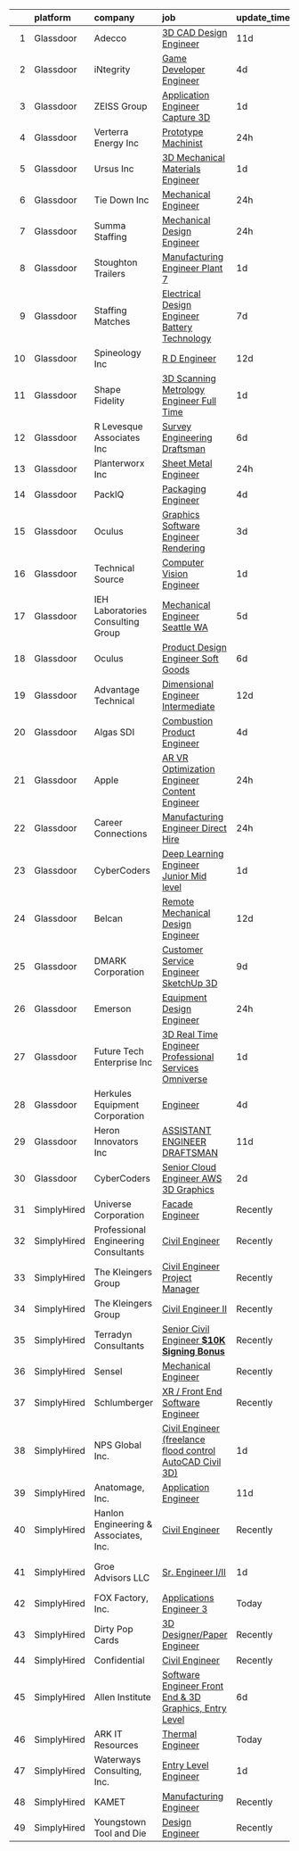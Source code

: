 

|    | platform    | company                               | job                                                                                                                                                                                                                                                                                                                                                                                                                                                                                                                                                                                                                                                                                                                                                                                                                                                                                                                                                                                                                                                                                                                                                                                                                                                                                                                                                                                                                                                                        | update_time   | location          |
|---:|:------------|:--------------------------------------|:---------------------------------------------------------------------------------------------------------------------------------------------------------------------------------------------------------------------------------------------------------------------------------------------------------------------------------------------------------------------------------------------------------------------------------------------------------------------------------------------------------------------------------------------------------------------------------------------------------------------------------------------------------------------------------------------------------------------------------------------------------------------------------------------------------------------------------------------------------------------------------------------------------------------------------------------------------------------------------------------------------------------------------------------------------------------------------------------------------------------------------------------------------------------------------------------------------------------------------------------------------------------------------------------------------------------------------------------------------------------------------------------------------------------------------------------------------------------------|:--------------|:------------------|
|  1 | Glassdoor   | Adecco                                | [3D CAD Design Engineer](https://www.glassdoor.com/partner/jobListing.htm?pos=123&ao=1110586&s=58&guid=000001833ae2f1618cf63a9e3d8f3889&src=GD_JOB_AD&t=SR&vt=w&ea=1&cs=1_ec549940&cb=1663140295640&jobListingId=1008115224369&cpc=334ABAF5D42DC775&jrtk=3-0-1gcte5shl2go8001-1gcte5si7ghrg800-affed34a06fa303a--6NYlbfkN0CsARmfH1XNQTa22oGIIJ18FtyAjbQsgfeQZpddTLaeHrGwEzZ9XmmhKdkiiN9VbfezL2U28eMkZbQw7oGKMp_2EPKb1-alcx9qfegUxZWGmYEqGWYuPT-C4C1WlTjTP10doIfbffgxIOp755j_IKTKTVsGFoxLGfQczFza71axs28YPS-QcFriHptclDaqw1HKYnkLXs0nNf7GaxfnORs1TQoCU_r2JjpFMivEgduNFUOBn2Vtim-hPimp2Y7C-VYLZ_JKBDs6khuv39nLY6b0W1qrsRX4rr_w2sV468AmvDhCNWjv4hGOwKdA68tYHulYkNzeCngQHRhO6zX-9D6Px1KT2V_BVLvZLX01MBonMopnx13EqzAf20CjnIwhp2UTcNCL_4ZePKQ3DP0ENDpCcwm-QQMuCCvItCafN-Wcu8rfZKWiMpbxMpawx0hFL1bEr3T-TNewm0qzOnwCDggLagv8GnelSHxyZp_PjuybrRRdf-labV8K0UjMSI1RkDCXVqhbkcKeZJ87btPx19Q9EtVcknYSKeeVkyLVVyAWXtc3L03FSduyD0NI3YYIHZ24LLL8rPzHIzB0E6gaoJuGb6EGmQVfTcThbpNo6B4XEz0Ni5g8MyQsSbRdJTH5nephYFRcPnzJsTfmnbNq3VllfdhEI-mJSbAb-l7UHLKK-qLXMhRPbSZTWwtP4z4cQ9YrfmfNz8G9JTNJAnoehry87ieXLIzZVy2HShQ7tzYlInzINXsZG2maHLosoyfVYcJX-q8KHlRUSnFFXRaPvDELkLlCVzenqbSAZopdmQNZuwDsIyIyPZ7blRitwNPDvXgTfTBEePC038W-r7POsVeGdK-NoeDZggglboRgBK98C1QUpHI7uFTKkqQiZpBkahl7-kkPQeFKDV8GMxo817txmHgeWXNmuN4%3D)                                                                                                                                                                            | 11d           | Norwalk, CT       |
|  2 | Glassdoor   | iNtegrity                             | [Game Developer Engineer](https://www.glassdoor.com/partner/jobListing.htm?pos=122&ao=1110586&s=58&guid=000001833ae2f1618cf63a9e3d8f3889&src=GD_JOB_AD&t=SR&vt=w&ea=1&cs=1_44e9736b&cb=1663140295640&jobListingId=1008129780323&cpc=217C45A42544DB93&jrtk=3-0-1gcte5shl2go8001-1gcte5si7ghrg800-4573d5f5e8c55fc0--6NYlbfkN0C7QpSfatUTTt_pWYjh4fmCixpaZixxEgk6WqG2e9JFSn8PLDX21so4BUVMbM-nBKhUj69Sr6OpTqYDA7c7087Zkx1rCN74-lugdvlBewCd_1ZIW96wtt_ZQBL96XnFuywy5_D_RtQVA2RWdPeLXY6wv17lUkoo63IjPOysvG-AS5xisPuiO1ZcwYqzUtykwDj45ICkackwVIJINt8L6mrO1oFw_OP0rIHmSZho1ZLc5eoOne__ilh3AOhs7Gei-Gug1MeH-iIe9Jb8xTLgYMOjwAseuN1c6CrU6AhZXAaRa8WIQ0el2qBIbw8HcHhSPDKE5wSkKx3S0wYugURJjUdApB_QJHqJOvV1h5XpvhajwXGARLGU-OJQcQveFfSM2xNXChdX4pJDSl96FtRZ9x-tfGAxFuAVILA3ldGCLKpQUYsBPcgATYIsrQxMyXjv31luXQFjPldarsa1QmegISnWp7jy26dPhnANsB2FNbtdYDsc9XXXfvcHoBRCaBKl3JP6PRWxEAnDDg%3D%3D)                                                                                                                                                                                                                                                                                                                                                                                                                                                                                                                                                                                             | 4d            | Las Vegas, NV     |
|  3 | Glassdoor   | ZEISS Group                           | [Application Engineer  Capture 3D](https://www.glassdoor.com/partner/jobListing.htm?pos=102&ao=1110586&s=58&guid=000001833ae2f1618cf63a9e3d8f3889&src=GD_JOB_AD&t=SR&vt=w&ea=1&cs=1_db333b14&cb=1663140295637&jobListingId=1008134597591&cpc=728EA7D4449150ED&jrtk=3-0-1gcte5shl2go8001-1gcte5si7ghrg800-d0aa069beccfe858--6NYlbfkN0ABwDUVlT3Pw5qAnq35jQOIcsB_LA26JxM8HdsefTKsTS0GE99TacnGvk8Jeo0xk7_fU9iUylX8TcvL2qUZcaDLENdFH06gVocMU-_YnTAS7b6QA6iYS_N1bLM0LYNSzo53MZU-FI74W2AIRRZmDN-SrEJxVlpsD4q0MXDFjr32eVsuvpx6eadhieAVOCbeVe5hROP7QsI52VkN5wYq699GMo3pYRa7a3TDVIYOUkYDuGGgpnYIcVS4T4msAjWKE1h37U2xh2PqNWfffJ4vb7wbpLs3cHoRpGwpwRmHFMJp9F7f0yZcL_u-dhg5juy1FpTEoKmwbb7tA-iFGkP6T59EowXhwcUkc3KQGY6qZKRFtSQVDTDCQGoHYROog-hp69hAt0HdxdHi3CHLOjCYRQEjJVus7X-6wHJ1VRlkqs7WgVaRohpeoZuTjWYZnJuXJIAcOjoOtPkig6IRUzESMz2qqVmgSHEQ2ue-Sle71Z56c02GhCjHwWv1kyh_-XXsjRZ2nc4WFd0vB0HbGpA5B--7)                                                                                                                                                                                                                                                                                                                                                                                                                                                                                                                                                                                | 1d            | South Windsor, CT |
|  4 | Glassdoor   | Verterra Energy  Inc                  | [Prototype Machinist](https://www.glassdoor.com/partner/jobListing.htm?pos=106&ao=1110586&s=58&guid=000001833ae2f1618cf63a9e3d8f3889&src=GD_JOB_AD&t=SR&vt=w&ea=1&cs=1_e3213095&cb=1663140295638&jobListingId=1008136715061&cpc=8AB0429CAB925439&jrtk=3-0-1gcte5shl2go8001-1gcte5si7ghrg800-3cb0cc6e8a92ea5b--6NYlbfkN0CKNvdBtBh9SnuMcnkEvhJOJZTsmZHyY3ybnWicrfIHv2OLB09f1P3_WINPjURXvN72fBkxD7ih38G4VB7-JB2PoHmmzQaSm-QwD6XTw8KtOTdh-4WfchyhtIjWs6lRqn0PbU3o6Isd1E4j1lLRrQW90oqEiQ6kbxuDp-1l3VZVzY-FzvlSCfUNWlredTZhRLfYUnXrddfQlecNIBb7Xt9FSeNaos5tTAbLEhbx1Pj-5fk0TQO9fB0zIrULYiGziOPhrHyfk1WnSKLg1XZw1bjygWrooTz1WAr9um1dqtBm0kyAwtfu96z25J4oovQYI-qBBD3SZiwgV2WmFcrUpbwZWFjeejG_o5ruEWOw_n1SypmXPN7bjnv93JJFfs3o5jvJyMBjmK-MIRt7qOruj9a32bbwbT3oAOqmnbw5KwzdG_8PUk3dEfMa4wvRkSWwp1LJ0fMIMmcpkmKui4gHpFBHHJQYH-aCcBko4wfZKta-njXi5bEvzJ9sjTmBmtKGzQc%3D)                                                                                                                                                                                                                                                                                                                                                                                                                                                                                                                                                                                                               | 24h           | Saint Paul, MN    |
|  5 | Glassdoor   | Ursus  Inc                            | [3D Mechanical Materials Engineer](https://www.glassdoor.com/partner/jobListing.htm?pos=129&ao=1110586&s=58&guid=000001833ae2f1618cf63a9e3d8f3889&src=GD_JOB_AD&t=SR&vt=w&ea=1&cs=1_f66469ac&cb=1663140295640&jobListingId=1008134120430&cpc=FD1C1DA32C38CFA7&jrtk=3-0-1gcte5shl2go8001-1gcte5si7ghrg800-2e9cf052474c9747--6NYlbfkN0CT8vBT9H5mqECx2dfLV_FONLPDKpIRssxVwtj05Tmm4rA5I0VNOPdM1oYsK66ov5r-pF2yzND-8qsbETV8I8jk1Ry_lLcNllcIYxT-GYFv4TEDM_WkcQYwkFr90RA2V5A72_nF2Km6dmfTBT3AIPUmG6NkDW9b6Gxy1JM9k5YzQnyTVvmgq3xhLc4yNDppqjJSAV52j9ZeqAwFMKIABLAiPwx-m0FxjNE0ZBSMZceI8y0quoYgtVZGaCpDvhqTDnNkZz9wszv2PlA8lW6n_0Z4NODdJzdDFLXFvjNWhqu-2A55LcFwLpFBcgEOv37mS3TfINrrel_gsl9SaqHI5latuNzQgFNMaghj-h1NpXJoxLQgHBRpOnICinaGM6y79fCYkkfs2q2argR8jp_fXbQupR_epV-lfpxZ9H2R0E4DFBy28faVfi6tHOG2MrWC6MeOhKP7gNSbNv1N0t5qO9EGGuQ9CYNa1j8--Va4rqsVlkEi8dnn0ojqUT39lsQITu3-0y66GUV-NKzKwbLShCjbjkh7oFWOQKbB3aZBZD2ZMeRiC6PkgmrP8rqLPoXezzXuNa5pqmntJg3Y3wty10CMB6Qxn9LOYRdqw24WcZ5ZKyYJ9TIfIZveykiQB7ANurIhoFrLfNnc2cgYRJx5MCqm_3qIArF05McqUb1U0MZNyJ2bFs6LbhTHDCt4n47IMQEiM1OrbOyPVS79NSrFAkGahLqaHLiDeZ0Vu7_CbooZHJtTfeghnoHFD40-ZNh-q6xS38JC2-oN045-BX5p1nMXrcLEyU4DwVsqfnq-BqsOVKYSyh8uEL_RvMC-YBwL8i2IVYF8omsmaI6IwjMCqFRobSx84FCGp2BJ9Q7fKbZKsIv5YaluOBgu4rGAyPaKSK95QKOB6hRVJDTKKrmVL1biC9BKR6tYB3amQExqBymc5JquFMWo3fyDWViEbHTadZCg0Irqbo-PuFMYbkTWFEhcnz2cLvV2vsmX4JEoLa6M4D1osPLno13YPOIqEJOsn9Q%3D)                                                                  | 1d            | Sunnyvale, CA     |
|  6 | Glassdoor   | Tie Down Inc                          | [Mechanical Engineer](https://www.glassdoor.com/partner/jobListing.htm?pos=117&ao=1110586&s=58&guid=000001833ae2f1618cf63a9e3d8f3889&src=GD_JOB_AD&t=SR&vt=w&ea=1&cs=1_9015e64a&cb=1663140295639&jobListingId=1008136642935&cpc=2187E14FC6F1B769&jrtk=3-0-1gcte5shl2go8001-1gcte5si7ghrg800-d5738ad3aaece132--6NYlbfkN0Cd5ZvLdai7cR0fypH5_WiGezUQesq24dbKuF0ly35ya0wozhh-9z2taZV5hY6yLN2sVmAOsFzB7EW7ToY9buEugpRarSDmxorpbWWJ4MpeeiY6KjqO-bhUGcSM66m0k7MtneGRCBAcAshSHkXYLn_uYiTwMoqYfilSCaQSibs3JTzwuGGUbPaniTaVGMY3U__dGLYTxXsC9uc0WcGleNuvMql_Am8FBH3VaoeR_pfo7Bx94949qtUTAv8TFIQUULXAZa6OwN9mCGKKnZKiWOEBYgEhyx0xUhhUaTte4P0Xq3qI-o5TtOZ9RKOVFjfnBhAB54vV7HJEpbkBa6gUHkh8LNly6Xg0hYymORr1ZkOVu3kyF4ge-nuzvvP1iktlbeD-zftKXOHQDiiY44nEHgE7COaFmWQ_BOfXfXXSnbHdhqK3Oss9G1wvCNh2HesPJTGprvXV97fdif3wjJ_UVS4hlOgCGp1kl5XB1LFEHsXA77gxZwovQVbIDDvIBocwNANoqEsyoCN7Sg%3D%3D)                                                                                                                                                                                                                                                                                                                                                                                                                                                                                                                                                                                                 | 24h           | Atlanta, GA       |
|  7 | Glassdoor   | Summa Staffing                        | [Mechanical Design Engineer](https://www.glassdoor.com/partner/jobListing.htm?pos=126&ao=1110586&s=58&guid=000001833ae2f1618cf63a9e3d8f3889&src=GD_JOB_AD&t=SR&vt=w&ea=1&cs=1_3cbf45c8&cb=1663140295640&jobListingId=1008137186684&cpc=BCC169F53084E245&jrtk=3-0-1gcte5shl2go8001-1gcte5si7ghrg800-2c5499f60147f6de--6NYlbfkN0BUCxnlX4kzjBKQFPkarktrMbHwiLKBaHCX33b2TLiRpOLvDYzgY87zl922XxlvJ0uM6QeSZyICGCD4dnfRExotCamY0IOjjoMZB4pKdRuN8q8Znj3BwgKlkQFqK127LOGT6iT5ET0lRZL3VUq4eQmqFXSf1aqeKZFdakarMcuBgKbo7JrUvQQeafIV0fpL1iwI7WMY1kQ9pAKZ3CPHcDUsjxryxaT7cde2eKOd3ZkIfIjhT9lXNiJtTxZ2x6O_cNml-6yYWsiTS6RaHGfg6xAWKU7KICuiYz5uwnKYpZD-hqqPSQOw4kgVI1RRrTFYU9g3bTkMo1ryimAIAbd99nNxXwhiV7zDoS1fmOPS_J96QAqZ5gC3SRCDiLoUJ0El73dhOHhQYFfBw-oAMAD2rFnpfuRLSGVf9J0j4L8NL1yyDfJyIFxdnxtMJsUoYyRRsQIxqmPpklQQ883OYqxA7ecyt5a1kVVIXQ6D8BNGl2CDHVyDnePDt7vYh-a7_F9RpKA%3D)                                                                                                                                                                                                                                                                                                                                                                                                                                                                                                                                                                                                        | 24h           | Houston, TX       |
|  8 | Glassdoor   | Stoughton Trailers                    | [Manufacturing Engineer   Plant 7](https://www.glassdoor.com/partner/jobListing.htm?pos=101&ao=1110586&s=58&guid=000001833ae2f1618cf63a9e3d8f3889&src=GD_JOB_AD&t=SR&vt=w&cs=1_a1f53118&cb=1663140295637&jobListingId=1008133357124&cpc=23D17E4EAA83125F&jrtk=3-0-1gcte5shl2go8001-1gcte5si7ghrg800-ee6046415018186c--6NYlbfkN0D1TJr5meDMkP3Bi33VA7OKLoXiQT1iQqpfs-Nk73zo3b-N1tKugZ8QnCEmfg3VCCLnB0nV3uCRgbttOKrKO9TdYSmdkIRb-CwNAM6L_KHQatmEHq_Pd-Kn6BmBJvNpYbp4H7t6GB4deJgATVMk6n1_Z3HX4wQ51bUQjoHdwT9KxiaDNRgrQq_kVL_MHHRvBzgAvdxg_8jn0P6jGHn5H0tdgamLRgbLWO8TI8ynFUqKK_sxzMqqEz5MH0crcY4WiAEtXuGCzhAnR3NcVnrC2FHXGrSq5AWxRrn6qCoaLJrLfC442a2PNm1Y6KXyGg3yeeQKZnA-blwaDOx6OqYCQViwNrOcfeqdqO2Cu_UibBrKbQe0Sj3yUFESxZwE5inUp2wzX-f6wwpLLVK94o-u9xUO9PLPWFRxoSmIuboGFs9vGqM5R1o12HdyE3v5-orFCRjPke_UBH1YcHFlCeWh38pRONCUqVuPZaK0x_43YJb9hHvaoa4WW8U6AId8SmuOmXKgm6ZsRrcFDg%3D%3D)                                                                                                                                                                                                                                                                                                                                                                                                                                                                                                                                                                                         | 1d            | Evansville, WI    |
|  9 | Glassdoor   | Staffing Matches                      | [Electrical Design Engineer  Battery Technology](https://www.glassdoor.com/partner/jobListing.htm?pos=120&ao=1110586&s=58&guid=000001833ae2f1618cf63a9e3d8f3889&src=GD_JOB_AD&t=SR&vt=w&ea=1&cs=1_e49f5bc4&cb=1663140295640&jobListingId=1008120314905&cpc=87034903B3AB482B&jrtk=3-0-1gcte5shl2go8001-1gcte5si7ghrg800-9f4d457510893c8b--6NYlbfkN0CBarct6-lrvR8P6x8a2ViYQoWb8QfNtRdBVneoXGTlurKepJEyH-l6ZVj2e30wX7SafUfMrjPBS4ATPpeOBdVUVuRCTZDldDyTkpwUbRzql6chaMkDGTLdLUyWO2NxuOzG9mECQoV-39WzrG9s9XqgX9p9QyrFPDB2OZ-4MR1YOJMRFRo-28pI8F1Ih440nu-WbRHDHaag9kcWxUlpdamdTAuD-K9ZqBePFdpUhxNvGcybPjmUUrBJjsnPyjzege2eOPEY7DAiwSXRZPlm_DDzLmYZXtBE8hlvYD82Br6pQTfqewWeT2JNOUI7QWvGdr9pB3Xgve0wYFvcxx4gI7BAXB6Y8rNib2PefVQyHXXwHTrTf98gPC5pwqh_N2NYblzBT_eS6O5MRF1TY69IFC3HoDZ9F-JhSRK6rcxfkjO4KLndbq2yZ1G98j9osOtBGE5vt9FEwTK_LG4qIaOiayJhJx41rKSMJZsV5TNcqdO-NzHgeALUz8VtBTUpp4qegl21b7CQGp7jxZCbu_AE9_RT_d96mYqu51CXU6F0kAIJTA%3D%3D)                                                                                                                                                                                                                                                                                                                                                                                                                                                                                                                                      | 7d            | Peoria, IL        |
| 10 | Glassdoor   | Spineology Inc                        | [R D Engineer](https://www.glassdoor.com/partner/jobListing.htm?pos=116&ao=1110586&s=58&guid=000001833ae2f1618cf63a9e3d8f3889&src=GD_JOB_AD&t=SR&vt=w&ea=1&cs=1_cda50d72&cb=1663140295639&jobListingId=1008110868491&cpc=7AD1D84939BBEEF3&jrtk=3-0-1gcte5shl2go8001-1gcte5si7ghrg800-6a3263277ad99c22--6NYlbfkN0BSK70uUCbYrYFe8gUyRtHo6M1Whx7OobNXv1GhONf5keb7595zdpZq_QVrrJEQcS6AZnNufONJU-AR55o2fuXlEAjpWghQXId01VpXHTx6ppuAmRzQOglbI6gf5SHeFBSGwkxj0rVTs9l2YwTEEA4FjbNo2e-5SuKVePrzt2jiTxSj4cTM2JEZ5njk98VLe14-CF2k5BlpHL1jDnwTC8I91NYlZiEZ3ZDnOab1Rhh2fxlqZc-BYEQBK8PzsATG81dIL-z-DdMfj5xTSl3MJnfWTtMr8Fjabu_A7Dm7LNl6AnDJIn7ijvXULL64MQbdQrMnNI_FNSt6OTILFY2mgy_eHnHyCd0CcLuvBAJhdAqNnOVlI6BN9_TQkdRUQ3P6cFbcNmvFekW9secH7VaajKgjZMP1j_Qkmk74Qz6qM0dG2Y4jVc_AhNPjmyonrcPVhqbIIns9VcAxPNDb6GoOwGeHVW7hm60wW_xp6z2k90ZQMw%3D%3D)                                                                                                                                                                                                                                                                                                                                                                                                                                                                                                                                                                                                                                        | 12d           | Saint Paul, MN    |
| 11 | Glassdoor   | Shape Fidelity                        | [3D Scanning Metrology Engineer  Full Time ](https://www.glassdoor.com/partner/jobListing.htm?pos=114&ao=1110586&s=58&guid=000001833ae2f1618cf63a9e3d8f3889&src=GD_JOB_AD&t=SR&vt=w&ea=1&cs=1_95da28ee&cb=1663140295639&jobListingId=1008134598566&cpc=6BBECBC74F3AC36E&jrtk=3-0-1gcte5shl2go8001-1gcte5si7ghrg800-9c1b96b9c109cbdc--6NYlbfkN0C2ruSLbldHgJRxGqX58M4ekFWuaOJ1Xy3nZgzYPyc2K37hwv1yneRTtzltQTsiHQzgh0MPp1j_6-X-eF9zYZF-yGlSPxwAcL7InQ2jLJzY2R5_94ZnYX9RujTqMHFFV92tHxp7B_Y6-rk-lvG1oujzZPVAdxPhzUV3sRx3ye75cZA5Tq-2HF35tsaLhZLF77N0uOFS9IjQVqLB2gN1H0wN1UyG65Cpe0e-flW46eWGwD55hod2spiboTze3-x12-YaEzphBsReatchdkfy-xshDEkQe8Qzehal97F3RcF-5y6TpnoJxcP5jUTdYt5ZEuhS-o7xGeCMhiIdEvjcPFzEzU_I6IY9pQWJIPTXmPby4tZ3_U8_4ZSHQ_LkgQyCvSnsAMJIN6Z2wgPqcTuZCZx6GKXbuJgyUCI7WnAeM_PQq-H9Z2edLAuT7zQbpl6zQjLWp19NQC67wr7iV_nONLqy_qVf-U2C3rdb0ZlHZlHzhthgj7Z14NZe0VhUJ5n0C8U%3D)                                                                                                                                                                                                                                                                                                                                                                                                                                                                                                                                                                                        | 1d            | Huntsville, AL    |
| 12 | Glassdoor   | R  Levesque Associates  Inc           | [Survey Engineering Draftsman](https://www.glassdoor.com/partner/jobListing.htm?pos=105&ao=1110586&s=58&guid=000001833ae2f1618cf63a9e3d8f3889&src=GD_JOB_AD&t=SR&vt=w&ea=1&cs=1_56b06d61&cb=1663140295638&jobListingId=1008123492497&cpc=628DA24B16A9D5F4&jrtk=3-0-1gcte5shl2go8001-1gcte5si7ghrg800-6331db3d6a5304cf--6NYlbfkN0AtR68e5gWpPxoovZgA7Udo-dcymoK0NpHFMpIgh7LYzxbClzyeCLqvjloDM6yhANERjEXZbU16DiPdXBW-nUcIsxqZkrjUyA6gdqyIiUAyPJeqJt0y8EN2lCI9VluCRO0Jb6ugwNGtblmP-QVwhvHHsqXb_oDDjMnBRfEMEq8yNgstrAUoX2dsWR6EnblqK9rTiMHs02_oRCqpVKFupqHqmo52BkET1hFTSNX8bV_WAz_0bf4pZpg_jnsmhEnde2_-TusGUm0sos4ZJWNQ2o8LgNrVCmXWZ_dEaYcJcF5VmGxAnBkv_YAtQahgsZoizHs0PvFGxJtfyXfcIFw7bKFYx8_L2s3QmQjCUN757Kej_yMnbhTyMRLk2Ze3aRmzSNac2Qxm7F8Cv2x2iO-_vYafqfceXP4qTxxLI0bNwIMQyYp7t3oQutCurqSLIUKpwjr_ji_A-r1h_liMdfiPiQ10NSkNk6jrpiB4q3bmdND3h3sVsfq3HKagHdWpYAD0wib_MCTByoay3g%3D%3D)                                                                                                                                                                                                                                                                                                                                                                                                                                                                                                                                                                                        | 6d            | Westfield, MA     |
| 13 | Glassdoor   | Planterworx  Inc                      | [Sheet Metal Engineer](https://www.glassdoor.com/partner/jobListing.htm?pos=110&ao=1110586&s=58&guid=000001833ae2f1618cf63a9e3d8f3889&src=GD_JOB_AD&t=SR&vt=w&ea=1&cs=1_11cf79fa&cb=1663140295638&jobListingId=1008136613157&cpc=9507B69CE123BFBE&jrtk=3-0-1gcte5shl2go8001-1gcte5si7ghrg800-6fe9604cc97eafee--6NYlbfkN0DdLn5tXN_RiyJSiFodarGZFJKa8s6F6AK0THPBWp05MWFlkDe5FfH8lIZG8_1ZOv-GREio1QP1FbmoeiFcDi3zqVUvRafDLQojdYncl9SS9Do_okf5OvtYyiTXMnj6Xq0zCLRf94eRsD0DDImhi972NcK80zulrCSZkRH3g7egvgsX3QW6Dc6flhGOzQ6I3UZGRVwfjQ6xGoWxxpqkUCH9bmFauLIpDiPzqjHKNQjv38nMyN633KQvHgxW2GlDJY4B3nMmuW8WXVuIaLEjSjLTTFNBDu53RmQjPNG4xHY-lx09hPExO4Qxl8mGZJ8U8lzLEVoB3A5Y4RkvZU2UR5LVh0iI_Eago0IJM_ag_D0u2Iwqozlbuh9yRKWOqRTwCf0FdJmM8gOJwyoNeLMbtVVuhJBQp-E_i7OaDIDAWwj_ch45q4WhzbOI24nof3siwTiu5n_nNuMtcGWJzKFoaHwbGYqiU1lyi4vQ5ubXockGNbyDkqVJer-tzIFOPX810faYUei2Fb7JBQ%3D%3D)                                                                                                                                                                                                                                                                                                                                                                                                                                                                                                                                                                                                | 24h           | Copiague, NY      |
| 14 | Glassdoor   | PackIQ                                | [Packaging Engineer](https://www.glassdoor.com/partner/jobListing.htm?pos=103&ao=1110586&s=58&guid=000001833ae2f1618cf63a9e3d8f3889&src=GD_JOB_AD&t=SR&vt=w&ea=1&cs=1_0bbd931a&cb=1663140295637&jobListingId=1008128865030&cpc=8A61375D2B69A28B&jrtk=3-0-1gcte5shl2go8001-1gcte5si7ghrg800-21df4c9dde101283--6NYlbfkN0BTy4Vq3kUv-8E8fBOrhZt-7WJQYqv7u2ur6JnxlE7nqzcxHKXba3erMveOqKk6OgE4WJS192kyVZ39ZXi0JZ15b-xmaFGTyEaSIt6wuu75jIVarHaZd7NqFveBiyNIJn3xhX_GG__2Ur5PEOTaVOKUkMppJ7HTzbVPU63QVKxeStPFaOBH63xodStuz0WAJpLLOH4Vg1HoGYtYYLvvYLJyx_AZsv1K3ECeMpUmE6u1olBJ_sYQDT5mTHiboohKnyXmxDcM5IsO6uoBkM8ABtMkartAEqNU_92aOQB0JnCrKuLQdRL4YRayu0xKa_ACLSWR3AQI7C1BFQeh_Xfy-no77wlo-l5sgic6kc5G7en_nsDK3QMTpn3PwDUOjClF5DkIkKDAHlklR1YI4VsYdmFfAJk_7NYetN3lGR83pq6-_ZbvKOwJbbDIogUrWFUj5nlSRmYOhgsvF7sNNOPlLEih1hu9x-oV2Ud1h9Tyfbesut8VduQZXmHvek5cXZwDS2ePZS-MAPVv6w%3D%3D)                                                                                                                                                                                                                                                                                                                                                                                                                                                                                                                                                                                                  | 4d            | Ottawa, KS        |
| 15 | Glassdoor   | Oculus                                | [Graphics Software Engineer   Rendering](https://www.glassdoor.com/partner/jobListing.htm?pos=113&ao=1110586&s=58&guid=000001833ae2f1618cf63a9e3d8f3889&src=GD_JOB_AD&t=SR&vt=w&cs=1_e40524b9&cb=1663140295639&jobListingId=1008130556276&cpc=BAEB662971763A76&jrtk=3-0-1gcte5shl2go8001-1gcte5si7ghrg800-9befe75e98588d1e--6NYlbfkN0DYl4UJW4r1Vl7FEn6T9F-rD9lpC-0oMJVSiWjK_MGUd8e8cHXcpv6KPyjLHZEfqkUa2Jc6cPcSL1BCKYWS171d62RiGZbeLKZ_DxhcRnvk2Rg9OX38eacw6htRBQ7tIxYbvX-ap0AzuQerzpFKJEw4oirGE1wkCndIDjT3tjXH8WFgEcWdZnfl4ZLxDMEb-mwrd24LPT9et-ZTNiz-W2ZdtpEmCt7UNnm15IoNWH0XD0F0KnQCnsiw_cQNUwBkjPnf8g_KH0SIMMJfMFPQ1uYxpL8MThs9Kw0hEPBFneNe0WmVXaY5YJSBsgmEqsltogH2pkwQyu8Myzv5JCwK1JwI97wqD5_mVFFPEUcw058IMqGy9IEkKqBFSRbUjQ88FF-x5fy4hFgdYEi2xD8EkUAy7Cke2nM1T5uU7xm64SCYwgcL8wgE4HWpl407jcojp6gC9DyGx96VtePEqCD7DY8wc9nRJWCtzVJcYFYAc30fZwq5qiCaL917qZjHR2HXMVthWPqaqPIeuID6mRpENr7zfSBBohSuUEEgp9rEpS-DRYk8zc79t3PQ82BCA23QKAtElqvbbXUFUV4rnq81Hw28-RY-6YP48qA-7MpmJLSdEN7NxV3TexLFw7OWgJDuG4L77m6xy_ByUwiW1b5UGMyG-bn9XibS9jAlnrjgFTKxaaQwbHNsVIuhogpRMev7pxtaI2RgqNgxRVdt2lJPN0UQSHlTu4eKFjMIeqhBBzsVtOPztgZgAJKDzUyK4OlpyycCk-Z1ZUQy8n-yJqjLH7vxV68PfzznwM7UjjxW8tsgilW13FcNSpGVWnnBzCIGrIy0NlCQIZn14VpONmI9Pi7qEu5c5mORHRfZLsSh6wU56dOwO-4YN4HwEuLojcPPkb7YRiaa3UpGYKkjQw_qy0FQ9FedHdZk8KIR3X8JDrnchak5Z-xlS9W3fDky_cIcEqLzYnr085veDyCjsY36E6OWjGoZXMMaghm6eX8qt4_SVo1za4PQoI4SWgL9-Myi87pRsAOJ3IorS1vpt81YpdtOUA8t20vHTpsvT_nqc1P-lSiylNlhAabGlH6qnO1RvKk%3D) | 3d            | Remote            |
| 16 | Glassdoor   | Technical Source                      | [Computer Vision Engineer](https://www.glassdoor.com/partner/jobListing.htm?pos=125&ao=1110586&s=58&guid=000001833ae2f1618cf63a9e3d8f3889&src=GD_JOB_AD&t=SR&vt=w&ea=1&cs=1_c7e12971&cb=1663140295640&jobListingId=1008134260552&cpc=217C45A42544DB93&jrtk=3-0-1gcte5shl2go8001-1gcte5si7ghrg800-57f5adb2e4976a9a--6NYlbfkN0BVHAVbyk02xtdsekdlTrE-4sTi7dv4b3jkPrZBtDRpMmX6F-ebl-7PLX6xGoiR0jiRwYbTIgzyb0UYVug4qfYLGiGEWAqPlGWye99I5jzhTFRIMUMlOvT8mFOvo5VbjUsyg98uBWXXqSvDtBlqLQ5mmg_FhVWUUiJ2MppJYBIQ2lPYVSH-hYD8CZ6Lif2lVAHiAWvAU9RA3BCtJcJ3M6GAGjiVt50r-M8x9tgFdS62vttUADD8ug73e6JvmsxghYWMaaZuh018dJov36AJOgJA4Pj1WIkUgRS9nSGelK9aN9CmoyrU23fJQpfqUErqArktIQokQABymtlatDiEXj66h21OYyW38VUb-j9pBR7nw7-h1I0GUbw8KBpK_VgSkQEgOViuGbQjCpsoj36fOlI6WhjJa4qPwRFocIHBmd_mu5OVUtsOoEhm9GlAec22lnTLL9MasXkb8gcWjk6VDY_5PX_0qf8yPTxj8pAT3MFsIDBi_DfOiPGcIdJ7gviRI_HoudoIXPYyihvdrujgcfpf)                                                                                                                                                                                                                                                                                                                                                                                                                                                                                                                                                                                        | 1d            | Raleigh, NC       |
| 17 | Glassdoor   | IEH Laboratories   Consulting Group   | [Mechanical Engineer  Seattle  WA ](https://www.glassdoor.com/partner/jobListing.htm?pos=109&ao=1110586&s=58&guid=000001833ae2f1618cf63a9e3d8f3889&src=GD_JOB_AD&t=SR&vt=w&cs=1_364c6654&cb=1663140295638&jobListingId=1008127049251&cpc=41F4513DE90102B9&jrtk=3-0-1gcte5shl2go8001-1gcte5si7ghrg800-755f412ebe5601ae--6NYlbfkN0B-l3fWRk3t9jUcdCPY2-Byzo98L2U3y9DENoKe9V1ZnhhIn0kWlA964jwSHZGcKe-_NGUFSj_c8cCYFcXyJkqBqyf4eBUKaZSoyNNVGG4ZZituC0WqgThaHt6JfhA6fbcdLvUo1YTop919omdB_ZeHHX6NKYO7GO_0QF2I_g4EW0Evu4xG0675OMwzUh3ClTJt1XPWPk22cbyqXuvhWQzJ0UzsSTIBovL0yYLPC-zgBU7Q8_WU6D0umIAExdjgKzMNo47N5K4yrHHRAYHJZETG-Y0aH9Ixl2b8SGfPcAE_4wB2w4OFCmiBeYQQaRIpy7WCscIBQ5KrkwIXqZPVt1ptd1beskud-hOKqNJLDnhqN-nt-81Yr6hCmByW5I1sot16SnWFz1R4WNEQj7eI2LFKyEwKjygXx3z1S7oqRwXPIj4kI2e_uCGiblJHnH2eOtxpALE0qhicnzUH3Hs4S1JV1YoQFvYD23FD2YPGcqRaCYD_JuHuoHXVLzM7FZ5Zi1nZM-65PE-xxg%3D%3D)                                                                                                                                                                                                                                                                                                                                                                                                                                                                                                                                                                                        | 5d            | Seattle, WA       |
| 18 | Glassdoor   | Oculus                                | [Product Design Engineer  Soft Goods](https://www.glassdoor.com/partner/jobListing.htm?pos=112&ao=1110586&s=58&guid=000001833ae2f1618cf63a9e3d8f3889&src=GD_JOB_AD&t=SR&vt=w&cs=1_be9ad220&cb=1663140295638&jobListingId=1008124635503&cpc=E773D000C9BC26FA&jrtk=3-0-1gcte5shl2go8001-1gcte5si7ghrg800-788e8bab5fa3eb63--6NYlbfkN0DYl4UJW4r1Vl7FEn6T9F-rD9lpC-0oMJVSiWjK_MGUd8e8cHXcpv6KPyjLHZEfqkWDJ-rd2ECtM86BxEfDQLz0CTrmJcMqUhuugqFbCFYRk3cgn5Hj1mAY5Di_oZyTHeZ5SxZ1lgJ99xPaphXi1DIn9XZ7Cp0J9_HelGFOBbMn3-1pSb3fl3cYeFIN3XfHN0JXNqm35TCIm4IeHR-F8WjOXVQAnkEJmtnDaVMvSVuLPxMYXkFWDR60PXKWgE3M5E1pwwgwNAGF8zSWhiqYILrwCaEtV7NOsq-w7wDNkqJ6BE_eLRd-k-HYxMLYiBNw8nxTIESfACT_KrdSBGjS_C2h-67xDlfIA5BdJpbs0zKZMZ8k9IhnQf8cG5_JlOp5Nd_X9isINJgdDILVNtkW5s4GqOycagaogPQ1fPcOzKNHWzAvaenUVveMVQwlCMjvv0uxGHJhRlw314IKfPOgHr-S70jGnZZWwFrA0Y3_iRyX-EMe9OAKvYeuIMmvCjYHAPIf-O6xM9m9Z4CziWBccYMBclD5fuUva7zidmHN24QzCns0hUz3_LwMlZkMveI_LInCp9TrPMPEGP_PfQQXXONOAzi7pttUTCd-Wm3UtqteyD3Q8-7O2E_4ulBQxgj0bpKizFaHyne179-UNZYu1iqoswaExlM0FCmQqUXUbp9lVygeNyYdS-LeLVdykOQuLTDdtS3vHO9eIc_JxbfsLUGjbxPkX5fVhY0v-sRHZyec7cMuy5tnQuZrHnQe-1wOjB7AuhZg3tmos5sKoSbDCTkUr7KUXrqG8Dmwg8Z37HYIItVkOHeG0uV2Ed3Gp8A--eGvCu-gauAivrIKVptg081G4iLtLj5zsKlkoZjSy-Pc8q1EVGvManJlbf0tBu9_ZPh-fQPjlCqLa7lElZwquBlf_zm5XeiUhVkRYEoiKrjIuMC-I3IvuHigHgkwonPmP_LgNSQMuT1Yvn5JfYfJaqXPiSfrUpXrLGOxKsh_-0GfZA7LPyfY4IzWhHw3GnmtCaTSKDP0lfyIgzJjr7_QpQndwHU5PqrUWXwvNzTXCGpr7PZ8d8d31lcWet6cW8xSqZI%3D)    | 6d            | Remote            |
| 19 | Glassdoor   | Advantage Technical                   | [Dimensional Engineer   Intermediate](https://www.glassdoor.com/partner/jobListing.htm?pos=124&ao=1110586&s=58&guid=000001833ae2f1618cf63a9e3d8f3889&src=GD_JOB_AD&t=SR&vt=w&cs=1_d045e47d&cb=1663140295639&jobListingId=1008111209495&cpc=F7A2269C793D5877&jrtk=3-0-1gcte5shl2go8001-1gcte5si7ghrg800-35001061fbea3612--6NYlbfkN0CQRQ3eiV4YWjrRS1ho7HVQ9JO8v6Fb3eU0yDOJbdOiEguntuRlpE4-_N6DYLNj-GrtOTVp9E-7_gsFbtfp0oBcs9pysQhAR0MzT1VfdlsI1fS3152CJVfBkojErjZ6BVFVCkcnK-nQvLmY5nRwTZSk7JMnPFDJ_HodlsTIxJs-5Y7szDZJHpRHn01_QVoYVQLLBQWMLMu-98GAoL33iY3VR24LCdrIvqV5Tyek6edSADfssNqw95_jktCyD3MPal5s8oiKd8rGpPgZnif_PscIRdg9MKs_A0BQMotp2D1L2I7t8W1TzTm9yI7VchxRLCrL-CunpC7MezH17fHNPnoU2CrpAvkmDwt0e2vEUoc9i2o0UP9JmkTcoiMxApGejMVEsfZx9-b4wYqbKZVtukC0j0082j-nIN5xTF9wIIGVix5GGJ1Q5pIG_sNdnK7xfSCV4hcPqkYrcm0BD7SoRwB4_K5qvhSEwYYqW_oftTntdhQbHmLjkNCGEsHl7REKbUGfL4lqw9pS3B1Xqegfa6Vydv3JKPwnf5foOqv8Kwvfd7fvMDmM3SgSp6JE8sqJ6KU73OvNgFnrXw%3D%3D)                                                                                                                                                                                                                                                                                                                                                                                                                                                                                                                      | 12d           | Auburn Hills, MI  |
| 20 | Glassdoor   | Algas SDI                             | [Combustion Product Engineer](https://www.glassdoor.com/partner/jobListing.htm?pos=108&ao=1110586&s=58&guid=000001833ae2f1618cf63a9e3d8f3889&src=GD_JOB_AD&t=SR&vt=w&ea=1&cs=1_c91a935e&cb=1663140295638&jobListingId=1008128960219&cpc=F0D43F17ED76B3A9&jrtk=3-0-1gcte5shl2go8001-1gcte5si7ghrg800-ca990e495022b119--6NYlbfkN0D788tVLZnHYB2JKTLmCXo4PydfvtZKcdbYx6lxKaz3ItHoPq3a-80Qn-zGHqwzc9_m0Uh4iLvFmm7xImc2_O2v02YqU2Z5zjdT1K6S2ai_m4VjST36Lqmyqjxb4C5TcgjI3upFRp-Jr3ESBgyJ6tXosOtLT5UxaFHe3OpGu4KcrsyRZqsYNwOcH-_j6rfvSikbXUFKXsCx8WnzKVjvjpgyJPqQ8UKOk2HIgwmJlVDB6LC-3mNEx3VYmRhKxzcgJDdzy5obAkNe4Ms5TKqJR-dPd3rSRtLwWCyAST18jrCmn3P4sw88A5k4Cs9koUqwsEZmFU138veLKnIFZDBE_Vf60VowU5vvWrDKtFyhUDYnsZoTj8VNl3vd0tXfVQWTV8XoAI0zltL7kddHFMtoeNNa8TkChch2HnRFvCyl1SDv3suzLCmnwqbOvkm-ACLxYRA4OHqGyD9Vh1w09pKfEYl-NeR9YXadkcEAMc8s4i3I5jG4g-NZ2wlmoao2V8qrq3P84lcIS_8_6w%3D%3D)                                                                                                                                                                                                                                                                                                                                                                                                                                                                                                                                                                                         | 4d            | Kent, WA          |
| 21 | Glassdoor   | Apple                                 | [AR VR Optimization Engineer   Content Engineer](https://www.glassdoor.com/partner/jobListing.htm?pos=119&ao=1110586&s=58&guid=000001833ae2f1618cf63a9e3d8f3889&src=GD_JOB_AD&t=SR&vt=w&cs=1_fd237da8&cb=1663140295639&jobListingId=1008135855808&cpc=F41FEAB56D215062&jrtk=3-0-1gcte5shl2go8001-1gcte5si7ghrg800-1bf5ad357896a3f7--6NYlbfkN0BvKrLyj5gPmtZO9T8euul8TCxuuKNOtzRJOomxnwSEodTz2Bc-sPZl29JElYHfcoS-autU2kzc2TA7nptbxKbgfz9-tR9fluXenJvc_V2EH_ws9P6EdxdZm_12GjYwxQRxLfZgf7K0bYJkMumeFxRVKDEHmBkFNrLSZRI8Xnc1WNorCEfRzdiqTRv_s4GkVejkSYI9zEUAgdIiIxmVsKhei9G6ATiA7Ryo5VHIYyg6E5z2EpBtt9eE4MBXBdlnEjMITJiMI6TXJoPimZwinMVsevbAayu6jIUGtfS-8l4yksaVRp44Bxgm2AyhFvJJERg71wkOJKH0pI9rgEem8yesxSez8nvyTuVRn2-6uoChkY7EO-1mmxmgVaZKKHjbcnITMvThMCf8Tz-WRgmJ_FD_l8v0mXw6Nxni2zt6Hsq5fDyq5BWhTLOXqyH7XijuxgJiX7JcFrENhPc-MpoxXIE_Gu9jmc45-HStRiM2ZB0vvJmej5giymds4Dp1V0k6Mm-no6ZGMOl5sfuYO54xg1Cq8J-7VJlnMubZYRMq29CSI6UNRtWtERevQmSpxUq52hWt27E6u5mfA9C-Zd4FbEEOQu4TkEUC_ryJaM7k2J2VmfLg0pMLJUl0S0aKFk2VSrf8-RUAwPI35ixnobo31z7n1L0KeR7N_v9u0Tk2G85ZNkwnyf3JtMoLnn4wMFbKarY7eRRn2wpEWpiPSScCVSa4jmTKRh3DBs6-rLwATs8PqTZxMXylpN96tTm7YTuXXRGbA4dUaYyj9YuSlfc1LAwpvLBRxmmjX3jbuZL_QO9KKY82qTwgEqWzJwuCAkAEK5BJUGy_jsP9N-m2Oyj6qjfCrM2OiTrre2adFZ4Cu3iWD_j8BzdhMWPDraDQfOrh8iMBlgG4sCoraw_oIaxcUzxuqkDjQ9vVRuxtRKhtSxd06N5_AKLCk8bJ-z4488H8LzLPk50aa457dzLothAFVeM4It5bnr93wRc%3D)                                                                                         | 24h           | Culver City, CA   |
| 22 | Glassdoor   | Career Connections                    | [Manufacturing Engineer Direct Hire](https://www.glassdoor.com/partner/jobListing.htm?pos=128&ao=1110586&s=58&guid=000001833ae2f1618cf63a9e3d8f3889&src=GD_JOB_AD&t=SR&vt=w&ea=1&cs=1_fb1c79cf&cb=1663140295640&jobListingId=1008137559522&cpc=F17331D9BECC482A&jrtk=3-0-1gcte5shl2go8001-1gcte5si7ghrg800-cc4ce490c0f2c54b--6NYlbfkN0ArdQBkAGFTFpq9t8Z1wymr7U3LdPOaVoZCuy6DpcmCkANtma0ewWR8tX-ApQyA4MzumupUE4bZChFtgPQqjJ-7U55BorHoQCtv28bHRFlzS1nZFy1UNZfN9Q4GpOXztLPLUk9-am1FoOyJOvxAHXnhYQ65GdtgG4C_3yBex_TsP5UBSHQ62QcsY8etKPvRElzNGUYwM54bHN1HEXANWQ6URLVjNzOhN_KYIzDpY743jGd5_j0IB9md_AcFlwQuTaftBC8f4tILqS-lN3mpUQwiWZH40oN8K1EVtAR0h534zT-izFw0aj_i6Sf3N5CGUYFug3RCT9vm5miFfgZHLYaGLKB114wYRIb0uqW9zYqh0BvUshg5j-xaLRYL-6kJSwR8-KE5s0r9rLnP-umTjX0oruVpclpIu_t1Nnf9FA037K5ReVgwtRPJ-6mhF0y91SaoQv4_yJ0YZlxIKmwJjnT4OkanAu1k_ssJqoYsuE3k8KvMYeXVDUqD_T0c_t-kF1I%3D)                                                                                                                                                                                                                                                                                                                                                                                                                                                                                                                                                                                                | 24h           | Brooklyn Park, MN |
| 23 | Glassdoor   | CyberCoders                           | [Deep Learning Engineer  Junior   Mid level ](https://www.glassdoor.com/partner/jobListing.htm?pos=130&ao=1110586&s=58&guid=000001833ae2f1618cf63a9e3d8f3889&src=GD_JOB_AD&t=SR&vt=w&ea=1&cs=1_09f82077&cb=1663140295640&jobListingId=1008134976832&cpc=47CFDC01B3F81FAC&jrtk=3-0-1gcte5shl2go8001-1gcte5si7ghrg800-8c3ea1ee7a61c711--6NYlbfkN0CpFJQzrgRR8WqXWK1qKKEqALWJw739KlKqr2H-MSI4eoBlI4EFrmor2FYZMP3muM2vS7nROhyhHGg4WX63Hsoa8zJSWgEd0zJWBKfvGSwKB8u-IRG-LWW2f1deNir9QJ1G2iXS5chWrXQmKSn2Txk5Wxm_1FPYDM4V6OWaAUrobDsXKt3gYKgtXht7BEVKkg7j55KDE5O5zFBw7eaJhkgzupExnYPhsX1vuJja2tKXhwu1rd87P0PFl5ogI1RwEuWGpgtenn8h2hhwlTpy0rEu3mjyXjZi-ZKvlce-sFqCk1NY7GqU6sZYnzC-jNY-timMhX0xCsB_LPWGFglzxdoegegJEfAgN3A7mKtm_CvC31yrkGducLCuNcK9jXpAfk91JoMsiyKWLf0hEWRA1bKMsZKVvQtkL70KwAmnXnkIN8T1I5WWoT3kvEUF9idKOuD2QmXNaPwevG6NrkC0dMvKkDr6ri9Q1CcleJYulZ_9-rRnMdDVIfu_vbVG90zabNhhebE6eR-R5sl0E_7HXxPxew3JXHLDaArMsthHsixfFEJmb0kQ5uI1vBAaEbK4QGCPsBhp8ZBUdD_RSJaFOb7YThggOqvMI1_8hRzaHO7IVzWLEURyyj4rPqzOlGoniO_-z0D_FpWp_ArTx50VCt2B6j2jP7fLIMUvcXxqy-qXWzO-Fe-DfQyi1H2C1ujVZ2ADUzxb__joWM87-MURCaIEmIrxFe0BualZ41JEujCP74RxBJnUc1GeKzl7FoaIelpyjQDQ9wDCFBMZAhVFN7BE0gjd01BDTnA0g9Vd4zHqsQw4WrgDpqUBNbuFdtTiuVlEL0N5npvl6ILFF0hm01PejNX1KAvsdWAOTPfaHeAe3MV4-jT6bLdqikFxLOWZ3b-IUyyDzhSdIJKMd4IxMcv_vAUl824FvKfFZNwHxo1pq7QpscYUMBe1jOeWihfkNc9mvrVYxHKC73YEUrU8icvV41KFRIzoqifoM4FGGa_bgw%3D%3D)                                                                         | 1d            | San Diego, CA     |
| 24 | Glassdoor   | Belcan                                | [ Remote Mechanical Design Engineer](https://www.glassdoor.com/partner/jobListing.htm?pos=127&ao=1110586&s=58&guid=000001833ae2f1618cf63a9e3d8f3889&src=GD_JOB_AD&t=SR&vt=w&ea=1&cs=1_02eb90b9&cb=1663140295640&jobListingId=1008110529997&cpc=723ADC3DFE402989&jrtk=3-0-1gcte5shl2go8001-1gcte5si7ghrg800-86ed2c310094e9c1--6NYlbfkN0DXzDzZ1Oulz9LSjzVbF8otUHEujJfFPwzVdyJWZPnyGP21i8g1idx-A-BThzGW7o8iLC2n4dP43R3rpsyIaf7jutV3nlJaqaTxOWOW8vhUGrrerhK9j6xQs27HChKNmxPHA0ypwOVI_Rco0ZahSbpLbBF_jfxr9q3bZIDBxrG18Cv7XpWvXxALEv7LEYaulzUjGtTaDYZsXN_KGMt5pZtEmA6QozI8qAamgUd9WVo5nbA0V3ZyNtiSfs3K9KAaSnHm2seZIKg0WVS1FdgFOZmWWSwT5GwPzWcDf_cEAsJgZnRnGhlXofv3hHVmfhfVC44rk5sly1oW69G6gbxPR2ZD18LB_Ciy2ykeTdKeuVTkHyc0OmZmaTUheymtXqQAfhK8VY5lqqCLhveGPgy8jjsrwthNak5z-jq6mAM5_cnpy22qyL-WEOdFsOZubNZUamY3YOAvnLdGxJroVMOCL2U2l187oezyzImA2ehfUtajDpWiCDcsYlxnJz46UbK3Mt31MfS2BKXsqRe4O5I6JHUE7Enbo6P3inw_i4EW_BXHcCKgWp53eQjJA7E65fm-QQS8C5y-hasDGe00OqfaKhS1LBBW8Ae12ncRAJu0ve_WxQOZ-GX7T2F0p8sHjB-DkhwoJzPB1JV4xa0ZFhkWaXZjQNwjMLEliYAybOUcxMSm7R1NlU5clm4o7RBh6iSbkgobbcdRW9-wpyi1_wplHrzNxMXZFIs7cQLcSnYXsECs8a-T2wmBX-TrPOsp3m5MwRwKOY_YkkecghoR3vKAPySMGtaQXcU8ZKKN4cXZlyjauw%3D%3D)                                                                                                                                                                                                                                                                                  | 12d           | Remote            |
| 25 | Glassdoor   | DMARK Corporation                     | [Customer Service Engineer   SketchUp 3D](https://www.glassdoor.com/partner/jobListing.htm?pos=104&ao=1110586&s=58&guid=000001833ae2f1618cf63a9e3d8f3889&src=GD_JOB_AD&t=SR&vt=w&ea=1&cs=1_9cca7d76&cb=1663140295637&jobListingId=1008116256131&cpc=9BAD89CD83072753&jrtk=3-0-1gcte5shl2go8001-1gcte5si7ghrg800-599f57cf6a77f9e0--6NYlbfkN0Crf9bLCfdz7aXL8Ph8sliMKAzAcwcvrE_lUqKpoAeaIsdn2hw1vZSdFf6lwCbLn0PZYufNnvSAaxcuNu0_4aSiclKFWzXJGOn1bddCVaXm1iViiOGX99_RtWvR18QswN8zI8pP8D_Ko8qgJpMSwu2HHqsrVUsMTBiKopf0zCwlk7INo7IrNN2eRK3zS_fV7c963zqInt0URRYcB1Ei4riYym-__m7---WqHXKgfmVtlF1sWWU3VPZ0hca2uzOkzCctxXJnN_y3AHBZYjJw2x4xAgqbgC4UgpTg1C1WDawoyovqmlgujmB1HzlIXnfCj2qZjX8gkiwWp83F4dmqfn0Yzj4DqpY0gr9rhEnJvAsKA0tWVqw-IkHvMtatQFGtXCn1D91AN_5eu4-w3fwnZTFj-TvNoIKKBjSdF9lKj4xv31PxrfuD8ACQ12zp6eMcScvnQK0YrwhG98p0ELBKXi8TWRQF93WAfe-0_AM2P4xi6la65wCgxfE1gpuFQsKjrSlc84fEHq70RU3z7tS-cuTK)                                                                                                                                                                                                                                                                                                                                                                                                                                                                                                                                                                         | 9d            | Los Alamitos, CA  |
| 26 | Glassdoor   | Emerson                               | [Equipment Design Engineer](https://www.glassdoor.com/partner/jobListing.htm?pos=118&ao=1110586&s=58&guid=000001833ae2f1618cf63a9e3d8f3889&src=GD_JOB_AD&t=SR&vt=w&cs=1_1e0a36ef&cb=1663140295639&jobListingId=1008137180299&cpc=7AD1D84939BBEEF3&jrtk=3-0-1gcte5shl2go8001-1gcte5si7ghrg800-992586b395c7bd46--6NYlbfkN0C0yHrujcxMCbkaG3IbA09ELIIJjJgF-_zVRJpDqTq0TdmYpHkhqugMUm8iRxiEf24rk8ACSuDLCMf2wgMbKQHQX8eMhgXwklbocrlMONJ_Wl9w19H8k79fYj9LXJkhoER4Fv-6Wim_btm0x86m6vJOz9uz0jXxtdUHP12WajW0c1Ye-g98Wgk96WuTCqSMgkJf52N_XtIGMGk3Qly5aPnZoghFHe6A_y-tz8vecX5tKFV951cwHiLtEPNFYBH07n8IgsIBJujdt5UNXh2avuTO7L0IedNKIgZwY_Il5iSIqMEpd5d59di8Gn340SquB8ddgX4SD4hhqnw2r8Tc28iXMGxRPLzOY25XtVf00yRyvCks2t0Y9rjDu9NkMvXqg2xO5P6X3BQmtKfm1Qc9XFp2SAgRET9Qn3xfEH_CqCGCN3SVN_PqoeGE_hkjAiUGOKHBJdyeUDyEE9tnxN53uxCjBcqOmM2HGgvJz_kUDq_nFQnDxv3o-hsZGBtnzJVTo9A_hpbvX2T3w-gFZDf8VtY8Xo_4cMVw2HOygHcI3kad4GMj4EEzEUzTqRXBjss_fJaQRegdqv_DWEMBCRKh0alXsJd6Hrmvh02NptWYPSSk8_IpOftHPIxM)                                                                                                                                                                                                                                                                                                                                                                                                                                                                                            | 24h           | Sidney, OH        |
| 27 | Glassdoor   | Future Tech Enterprise  Inc           | [3D Real Time Engineer  Professional Services   Omniverse](https://www.glassdoor.com/partner/jobListing.htm?pos=107&ao=1110586&s=58&guid=000001833ae2f1618cf63a9e3d8f3889&src=GD_JOB_AD&t=SR&vt=w&ea=1&cs=1_8ae982eb&cb=1663140295638&jobListingId=1008135040107&cpc=39BF0EDDD7C951CC&jrtk=3-0-1gcte5shl2go8001-1gcte5si7ghrg800-24c704f7b36a1204--6NYlbfkN0AX0SOMx2Kn0vaAUFQM45T436Cjgqoyq-GvBdAqh_n5kZqAhQETJY-ItF2mcIqJ5nc3MM3HW-9uWLk0DEEmEkVkoe4pIyVkhVs19qsyIS-oqbV1W4D9F_YJlN_UYVeKKh3sScupS3l61Vy-2dDwKg-C7MkTfWWW-xRQsd0mKKuj1IORSYLRdki4Mx_3S0JGG2tOodOGnRu6lTKaMdpxymH0fV_SmXrMoMoCTnGY4C-tkPYEKHityZA7ZwIX-ugIe2uuaipqxdDq4XUVSIMiHr5zIoCNpoaU-_966R9Zt47oByUXVcKBxXtI2qaZmeyswpeyNHFOraDy-KLqlNLu0z1quDomXXUvnKXn4MghgrF-hdEtJFbPCd2uRJgEHsoFKGNs-dLH0k2NuMYe0639CsC6bX5f4-Q8Dfjnh0v79ZFS45P7_OC9ntANIL4vGzydPnEznZMXR5DEmXSZCLBD2DLAjh41I6KzzHKKgJ5loQEdTvEdlR6BDemq74I5D4wJFw41RYb8v2sEzPgzbNwCH3cvxsLAnYMWxHMHD3Pv5-h4Z0Dw_sN1S6F4z14Gey1i_BRsjXrbudqfQ5DDsAmffwV-cGKac_o2VcJMMRcBZy_V_w%3D%3D)                                                                                                                                                                                                                                                                                                                                                                                                                                                            | 1d            | Remote            |
| 28 | Glassdoor   | Herkules Equipment Corporation        | [Engineer](https://www.glassdoor.com/partner/jobListing.htm?pos=111&ao=1110586&s=58&guid=000001833ae2f1618cf63a9e3d8f3889&src=GD_JOB_AD&t=SR&vt=w&ea=1&cs=1_e932e6b9&cb=1663140295639&jobListingId=1008129236586&cpc=88FE657033F128A5&jrtk=3-0-1gcte5shl2go8001-1gcte5si7ghrg800-542e7ee1e241f0cb--6NYlbfkN0ACTeRvGRFS6hadW-07x_K1RnsIE8OdH4tufuZ5eRAiXsy0w5YibZOSslqaRNu1In77c2UMKrJyQEMWLIPS_735o8MWZPlV4W8B8_S8qmcCcBbPLD7Yfc-BHnx0q7S7ZJajeE8BStZJxJxMC-fPJoaKWFnt3Ce2WaHT0SyjFYP928lVVwsc2AUNRhZWcDRXJIukmqR7zd1raUC3W8GlxhhNB1yLY2UwcRyrC5Yi1XcZk7FpPoMiYxuJbHqhHRtCj7XaVwLXpy7EVQsk8UMyL4dmSQPpg6X51-1-X2M1kRrRoFBPjOnVcokXevcaiC8TV9oXdXiSXqGh7caV3f-vBWuXg4NNZ_zTvunOY3JVgaTXerCM7gZvNWOmE_5yYRXjfaQ3ixLbSXuzzEJinuvHkFHiZCEWBQpevy1JwC5E660aGR07qpf7JEhDczj7K8YobHicJ9oPcrc9E3a3vEDCLey8gERf00PYIeA1fY77EYfu-MPAVXy2dplQ)                                                                                                                                                                                                                                                                                                                                                                                                                                                                                                                                                                                                                                        | 4d            | Walled Lake, MI   |
| 29 | Glassdoor   | Heron Innovators  Inc                 | [ASSISTANT ENGINEER DRAFTSMAN](https://www.glassdoor.com/partner/jobListing.htm?pos=115&ao=1110586&s=58&guid=000001833ae2f1618cf63a9e3d8f3889&src=GD_JOB_AD&t=SR&vt=w&ea=1&cs=1_9d68c309&cb=1663140295639&jobListingId=1008113980044&cpc=AE484BB564079092&jrtk=3-0-1gcte5shl2go8001-1gcte5si7ghrg800-01c356c96cd35b44--6NYlbfkN0BKgzQyzTF1Q9mOsR1amaS-juVGLjHt5Cdom-gEF9y-xf5pWHmxrPs5ogrSLybVRu8pGKl_5QjlsvgPkrLoKTuEDW-idLsatA_h6AeLYvE7UiRQs1yFJgNF-RuAz_WcpDh-D43uPm4Vp35EPsbFQ0xyx377iRFoTWe3R2lVLbZ708opHSjzjdWzW_fNiU6HMXS5JUM_Uu-Luqh3GaHsJixAKZJedjkhL1XdEKsQcifcMcpuRDP5gL420ocfCzVM-CivHDvpi8lTLifLa7Y06PRfn4LLFRFAdmtn9NlEA4udnAMaWQTi6gcBNUvDttmc9HZnB50ddky9aDHY3inwUd3wsK9qF8ALJod-LEV5quWBQCwmb8fS-G2q_X2Cjx8HVvkRlMQ8m4RLT5FPek4LgVL1BS8ZjT0nGwFZ0AltPtA2FbkqNJze8K_JMiShCNN8RdpXhzjbFyV6ld8-9s4oA_39F01ymOStrbO423jbMg3JIklJqCTi3qIJLVkxWI60RUZwI5N2dfsZig%3D%3D)                                                                                                                                                                                                                                                                                                                                                                                                                                                                                                                                                                                        | 11d           | Roseville, CA     |
| 30 | Glassdoor   | CyberCoders                           | [Senior Cloud Engineer   AWS  3D Graphics](https://www.glassdoor.com/partner/jobListing.htm?pos=121&ao=1110586&s=58&guid=000001833ae2f1618cf63a9e3d8f3889&src=GD_JOB_AD&t=SR&vt=w&ea=1&cs=1_831bb3d6&cb=1663140295640&jobListingId=1008131459680&cpc=6FC5BA77C9A4CD78&jrtk=3-0-1gcte5shl2go8001-1gcte5si7ghrg800-fca0d53812f2ea5c--6NYlbfkN0CpFJQzrgRR8WqXWK1qKKEqALWJw739KlKqr2H-MSI4eoBlI4EFrmor2FYZMP3muM0KzrD_pLFXjrdSGPRnccCp_kFxedPbknrQlT8jjpPsaaIvQXpycCq9J_w_ChvIhPC45hWVPnYPD38MsMeK8O7l4UDB8PY6n1OMvkAQHAFAe7hOOZGj804Looy4x2Srk4s_rDMWNxxndT1InS36Du89mQVuWqiiGXXFnm-5xSIc0LQGTPL3cC_Khwn4KFDwABAsctA5eEoKoCF7f7m6chRKBhlIVlpRuB6OuTVUCvFs2HLn0GZW8Xw5L4fcFl-Hy7O9ZK4-QbxSf8hTSYnUJhV9hx7h2RnqKzE9V36uYwd1QVXSgSGayhvSc_lEL5p8ddvskcPu9QO2GRBaOjeRSPF7rmSJaHk7NyPN2wzDhZ-64h1NTIjatmxFR4Q1kisueADLuJKfDFGJN0MOqPhGTakhWs4uBuibNxXHSQ5VW5GR0nUIWD3euJ4lfmI0ydwNwO770fhqBFtviEE0lRnRTsJCLd8wJonqB6HYBqgg3JgkXSiq0d2vvhj7vF1knrN3NAlosJ_MOLcIddEGSq2mndgx-JYLVj0JRjiueEQn45L6mVJOxP4olZK_NR1_oKO17iHloUcHwbNZc9dEJpECDbUkB3a6q3lp72Olfk5KhjQeJl1FmCyW5YaIV3HAg8nhN05SxxWOeOVieQzwslBeGWdguqL57L59OpIekNxhaDrOIs1xJqqeZ1pVbDzSg_5p-05wD1ZqYx573p5OO77kOKgyMZzMGqgVXNmIweqMx1LiV6cbCHK0f3DNcghZxedEKpZG4h9z456lFMt1jmUdG4mg40erNjGZcUFx678A1M6SJtGPKyX9Hq94ZlYugyV0_NPInaDBIN67AddCOrWK9A462HHhkhOaR1ouTEKcxKsvs4S0oojFHSMQt9YH0AUAlojGkpb7XEqPDcyoB38BEc6okXFL-RJNo083-9OKj1myUaodP_BOCnPOxrx-oPQD8XM%3D)                                                          | 2d            | Dallas, TX        |
| 31 | SimplyHired | Universe Corporation                  | [Facade Engineer](https://www.simplyhired.com/job/ClzruATpfdVctiJFWEkn1hUPOWVQN4XFlKY5kus2nR4jESyxSd70LQ?q=3d+engineer)                                                                                                                                                                                                                                                                                                                                                                                                                                                                                                                                                                                                                                                                                                                                                                                                                                                                                                                                                                                                                                                                                                                                                                                                                                                                                                                                                    | Recently      | Bridgeton, MO     |
| 32 | SimplyHired | Professional Engineering Consultants  | [Civil Engineer](https://www.simplyhired.com/job/hA25YZGk8fG4oK9Fjaz339ODsYAlpjKM6QybSV_-oqJqxODguQ9MxQ?q=3d+engineer)                                                                                                                                                                                                                                                                                                                                                                                                                                                                                                                                                                                                                                                                                                                                                                                                                                                                                                                                                                                                                                                                                                                                                                                                                                                                                                                                                     | Recently      | Baton Rouge, LA   |
| 33 | SimplyHired | The Kleingers Group                   | [Civil Engineer Project Manager](https://www.simplyhired.com/job/dNlpJMenfjtwcKV91I7CkXQwuC82L4d_n94Li-mK7dsnAJx-ErWmPQ?q=3d+engineer)                                                                                                                                                                                                                                                                                                                                                                                                                                                                                                                                                                                                                                                                                                                                                                                                                                                                                                                                                                                                                                                                                                                                                                                                                                                                                                                                     | Recently      | West Chester, OH  |
| 34 | SimplyHired | The Kleingers Group                   | [Civil Engineer II](https://www.simplyhired.com/job/02Ay6hi2pI98nlgXtgH04NZ-acHoSlDu7OieZsrxxToMtuMKVIRC3g?q=3d+engineer)                                                                                                                                                                                                                                                                                                                                                                                                                                                                                                                                                                                                                                                                                                                                                                                                                                                                                                                                                                                                                                                                                                                                                                                                                                                                                                                                                  | Recently      | Westerville, OH   |
| 35 | SimplyHired | Terradyn Consultants                  | [Senior Civil Engineer **$10K Signing Bonus**](https://www.simplyhired.com/job/U5W2GarLkFxDHnxWCMxgqWf-AMdos7VbOqImFcTnoTXQFUiYs-z_kw?q=3d+engineer)                                                                                                                                                                                                                                                                                                                                                                                                                                                                                                                                                                                                                                                                                                                                                                                                                                                                                                                                                                                                                                                                                                                                                                                                                                                                                                                       | Recently      | Portland, ME      |
| 36 | SimplyHired | Sensel                                | [Mechanical Engineer](https://www.simplyhired.com/job/7JgP7d-pfhh1bmcNjM032-zn3BtoD9liK3y8hQVipM47DkRIPdzPrg?q=3d+engineer)                                                                                                                                                                                                                                                                                                                                                                                                                                                                                                                                                                                                                                                                                                                                                                                                                                                                                                                                                                                                                                                                                                                                                                                                                                                                                                                                                | Recently      | Sunnyvale, CA     |
| 37 | SimplyHired | Schlumberger                          | [XR / Front End Software Engineer](https://www.simplyhired.com/job/MFpHqPfYz7RTEiv1U611wB1tACKrL40fFKGeuoIBplYSrOCG7FXoIw?q=3d+engineer)                                                                                                                                                                                                                                                                                                                                                                                                                                                                                                                                                                                                                                                                                                                                                                                                                                                                                                                                                                                                                                                                                                                                                                                                                                                                                                                                   | Recently      | Menlo Park, CA    |
| 38 | SimplyHired | NPS Global Inc.                       | [Civil Engineer (freelance flood control AutoCAD Civil 3D)](https://www.simplyhired.com/job/PMymI7Ju6GepLSCuJcbL2ApUOezjhdSMjVeLrHDahWR6JxW_iYL49w?q=3d+engineer)                                                                                                                                                                                                                                                                                                                                                                                                                                                                                                                                                                                                                                                                                                                                                                                                                                                                                                                                                                                                                                                                                                                                                                                                                                                                                                          | 1d            | Remote            |
| 39 | SimplyHired | Anatomage, Inc.                       | [Application Engineer](https://www.simplyhired.com/job/hIRPSpkFcN2Ypj6M1a4DznfjaRqTCj4SvkaVDGDv1BdXdlgPZT9TDA?q=3d+engineer)                                                                                                                                                                                                                                                                                                                                                                                                                                                                                                                                                                                                                                                                                                                                                                                                                                                                                                                                                                                                                                                                                                                                                                                                                                                                                                                                               | 11d           | Santa Clara, CA   |
| 40 | SimplyHired | Hanlon Engineering & Associates, Inc. | [Civil Engineer](https://www.simplyhired.com/job/pf0NGdcuCHI2EChgWh3dn0BPCpcSZ-v6WUySU7m_ajusizWcUG_7bw?q=3d+engineer)                                                                                                                                                                                                                                                                                                                                                                                                                                                                                                                                                                                                                                                                                                                                                                                                                                                                                                                                                                                                                                                                                                                                                                                                                                                                                                                                                     | Recently      | Tucson, AZ        |
| 41 | SimplyHired | Groe Advisors LLC                     | [Sr. Engineer I/II](https://www.simplyhired.com/job/7SXtmDQUKY2_IyABPZ1sc2cvnRMbCJVH3KYX3SLZlRTS5Ah2hgJxPA?q=3d+engineer)                                                                                                                                                                                                                                                                                                                                                                                                                                                                                                                                                                                                                                                                                                                                                                                                                                                                                                                                                                                                                                                                                                                                                                                                                                                                                                                                                  | 1d            | San Clemente, CA  |
| 42 | SimplyHired | FOX Factory, Inc.                     | [Applications Engineer 3](https://www.simplyhired.com/job/X0tsSKrEZXjJn7o0714EArrY4FhMLRmSBm93agIqrhYG99JNwW2EnQ?q=3d+engineer)                                                                                                                                                                                                                                                                                                                                                                                                                                                                                                                                                                                                                                                                                                                                                                                                                                                                                                                                                                                                                                                                                                                                                                                                                                                                                                                                            | Today         | Scotts Valley, CA |
| 43 | SimplyHired | Dirty Pop Cards                       | [3D Designer/Paper Engineer](https://www.simplyhired.com/job/J3uhFeoM3kKG7356941Nt-I1g1hOAR5IUY5BhQ3mbthtBWFZx4LsgA?q=3d+engineer)                                                                                                                                                                                                                                                                                                                                                                                                                                                                                                                                                                                                                                                                                                                                                                                                                                                                                                                                                                                                                                                                                                                                                                                                                                                                                                                                         | Recently      | Remote            |
| 44 | SimplyHired | Confidential                          | [Civil Engineer](https://www.simplyhired.com/job/SYsAsToZGRjluGx8mQ6xn5Wvv-VmOEJDXB_L0GZPJm0RqFDwTTZYQA?q=3d+engineer)                                                                                                                                                                                                                                                                                                                                                                                                                                                                                                                                                                                                                                                                                                                                                                                                                                                                                                                                                                                                                                                                                                                                                                                                                                                                                                                                                     | Recently      | Marietta, GA      |
| 45 | SimplyHired | Allen Institute                       | [Software Engineer Front End & 3D Graphics, Entry Level](https://www.simplyhired.com/job/bD7vgADUoVjibGDE8yfZyyxGzXm9aEnfQM7RycLeSPyxPIE6yXOaQw?q=3d+engineer)                                                                                                                                                                                                                                                                                                                                                                                                                                                                                                                                                                                                                                                                                                                                                                                                                                                                                                                                                                                                                                                                                                                                                                                                                                                                                                             | 6d            | Seattle, WA       |
| 46 | SimplyHired | ARK IT Resources                      | [Thermal Engineer](https://www.simplyhired.com/job/vHokSZ6X6oxzWrwcaTXCjXffxEBlQlhltpVWQDvHo-0JYuaJf5CWsQ?q=3d+engineer)                                                                                                                                                                                                                                                                                                                                                                                                                                                                                                                                                                                                                                                                                                                                                                                                                                                                                                                                                                                                                                                                                                                                                                                                                                                                                                                                                   | Today         | Menlo Park, CA    |
| 47 | SimplyHired | Waterways Consulting, Inc.            | [Entry Level Engineer](https://www.simplyhired.com/job/WrzDd0vs1_OVaffjqn45PjxOcd53NvtW9mFTYv_lVPz537VGK7opDQ?q=3d+engineer)                                                                                                                                                                                                                                                                                                                                                                                                                                                                                                                                                                                                                                                                                                                                                                                                                                                                                                                                                                                                                                                                                                                                                                                                                                                                                                                                               | 1d            | Santa Cruz, CA    |
| 48 | SimplyHired | KAMET                                 | [Manufacturing Engineer](https://www.simplyhired.com/job/ySbAsPdHvSV-GJlPk77kfPiyAJoGc9oSMuE6jwgNmfCivrUmvCxrzQ?q=3d+engineer)                                                                                                                                                                                                                                                                                                                                                                                                                                                                                                                                                                                                                                                                                                                                                                                                                                                                                                                                                                                                                                                                                                                                                                                                                                                                                                                                             | Recently      | Milpitas, CA      |
| 49 | SimplyHired | Youngstown Tool and Die               | [Design Engineer](https://www.simplyhired.com/job/kuvqP9jfomepez4Xq9q68uP5xDJfpp_TI88jgvG7FjPhHTHURrN72g?q=3d+engineer)                                                                                                                                                                                                                                                                                                                                                                                                                                                                                                                                                                                                                                                                                                                                                                                                                                                                                                                                                                                                                                                                                                                                                                                                                                                                                                                                                    | Recently      | Youngstown, OH    |